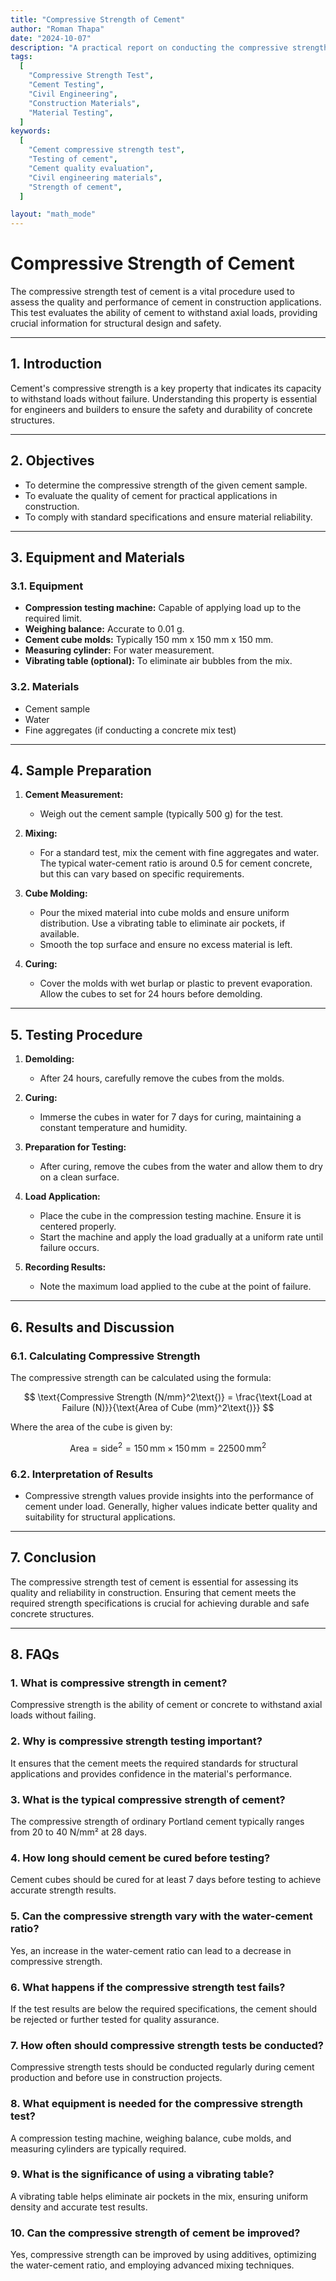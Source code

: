 ```yaml
---
title: "Compressive Strength of Cement"
author: "Roman Thapa"
date: "2024-10-07"
description: "A practical report on conducting the compressive strength test of cement to evaluate its quality and performance."
tags:
  [
    "Compressive Strength Test",
    "Cement Testing",
    "Civil Engineering",
    "Construction Materials",
    "Material Testing",
  ]
keywords:
  [
    "Cement compressive strength test",
    "Testing of cement",
    "Cement quality evaluation",
    "Civil engineering materials",
    "Strength of cement",
  ]

layout: "math_mode"
---
```


# Compressive Strength of Cement

The compressive strength test of cement is a vital procedure used to assess the quality and performance of cement in construction applications. This test evaluates the ability of cement to withstand axial loads, providing crucial information for structural design and safety.

---

## 1. Introduction

Cement's compressive strength is a key property that indicates its capacity to withstand loads without failure. Understanding this property is essential for engineers and builders to ensure the safety and durability of concrete structures.

---

## 2. Objectives

- To determine the compressive strength of the given cement sample.
- To evaluate the quality of cement for practical applications in construction.
- To comply with standard specifications and ensure material reliability.

---

## 3. Equipment and Materials

### 3.1. Equipment

- **Compression testing machine:** Capable of applying load up to the required limit.
- **Weighing balance:** Accurate to 0.01 g.
- **Cement cube molds:** Typically 150 mm x 150 mm x 150 mm.
- **Measuring cylinder:** For water measurement.
- **Vibrating table (optional):** To eliminate air bubbles from the mix.

### 3.2. Materials

- Cement sample
- Water
- Fine aggregates (if conducting a concrete mix test)

---

## 4. Sample Preparation

1. **Cement Measurement:**

   - Weigh out the cement sample (typically 500 g) for the test.

2. **Mixing:**

   - For a standard test, mix the cement with fine aggregates and water. The typical water-cement ratio is around 0.5 for cement concrete, but this can vary based on specific requirements.

3. **Cube Molding:**

   - Pour the mixed material into cube molds and ensure uniform distribution. Use a vibrating table to eliminate air pockets, if available.
   - Smooth the top surface and ensure no excess material is left.

4. **Curing:**
   - Cover the molds with wet burlap or plastic to prevent evaporation. Allow the cubes to set for 24 hours before demolding.

---

## 5. Testing Procedure

1. **Demolding:**

   - After 24 hours, carefully remove the cubes from the molds.

2. **Curing:**

   - Immerse the cubes in water for 7 days for curing, maintaining a constant temperature and humidity.

3. **Preparation for Testing:**

   - After curing, remove the cubes from the water and allow them to dry on a clean surface.

4. **Load Application:**

   - Place the cube in the compression testing machine. Ensure it is centered properly.
   - Start the machine and apply the load gradually at a uniform rate until failure occurs.

5. **Recording Results:**
   - Note the maximum load applied to the cube at the point of failure.

---

## 6. Results and Discussion

### 6.1. Calculating Compressive Strength

The compressive strength can be calculated using the formula:

$$
\text{Compressive Strength (N/mm}^2\text{)} = \frac{\text{Load at Failure (N)}}{\text{Area of Cube (mm}^2\text{)}}
$$

Where the area of the cube is given by:

$$
\text{Area} = \text{side}^2 = 150 \, \text{mm} \times 150 \, \text{mm} = 22500 \, \text{mm}^2
$$

### 6.2. Interpretation of Results

- Compressive strength values provide insights into the performance of cement under load. Generally, higher values indicate better quality and suitability for structural applications.

---

## 7. Conclusion

The compressive strength test of cement is essential for assessing its quality and reliability in construction. Ensuring that cement meets the required strength specifications is crucial for achieving durable and safe concrete structures.

---

## 8. FAQs

### 1. What is compressive strength in cement?

Compressive strength is the ability of cement or concrete to withstand axial loads without failing.

### 2. Why is compressive strength testing important?

It ensures that the cement meets the required standards for structural applications and provides confidence in the material's performance.

### 3. What is the typical compressive strength of cement?

The compressive strength of ordinary Portland cement typically ranges from 20 to 40 N/mm² at 28 days.

### 4. How long should cement be cured before testing?

Cement cubes should be cured for at least 7 days before testing to achieve accurate strength results.

### 5. Can the compressive strength vary with the water-cement ratio?

Yes, an increase in the water-cement ratio can lead to a decrease in compressive strength.

### 6. What happens if the compressive strength test fails?

If the test results are below the required specifications, the cement should be rejected or further tested for quality assurance.

### 7. How often should compressive strength tests be conducted?

Compressive strength tests should be conducted regularly during cement production and before use in construction projects.

### 8. What equipment is needed for the compressive strength test?

A compression testing machine, weighing balance, cube molds, and measuring cylinders are typically required.

### 9. What is the significance of using a vibrating table?

A vibrating table helps eliminate air pockets in the mix, ensuring uniform density and accurate test results.

### 10. Can the compressive strength of cement be improved?

Yes, compressive strength can be improved by using additives, optimizing the water-cement ratio, and employing advanced mixing techniques.
